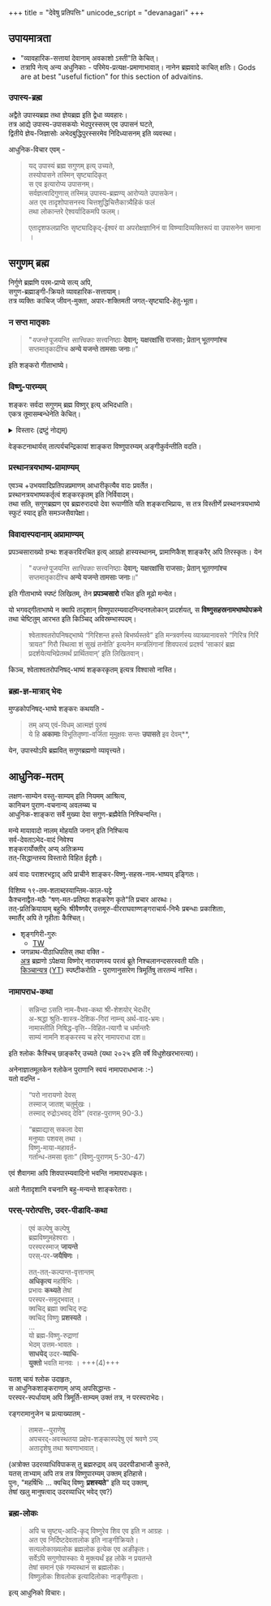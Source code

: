 +++
title = "देवेषु प्रतिपत्तिः"
unicode_script = "devanagari"
+++

## उपायमात्रता
- "व्यावहारिक-सत्तायां देवानाम् अवकाशो ऽस्ती"ति केचित्। 
- तत्रापि नेत्य् अन्य अधुनिकाः - परिमेय-प्रत्यक्ष-प्रमाणाभावात्। नानेन ब्रह्मवादे काचित् क्षतिः। Gods are at best "useful fiction" for this section of advaitins.

### उपास्य-ब्रह्म
अद्वैते उपास्यब्रह्म तथा ज्ञेयब्रह्म इति द्वेधा व्यवहारः।  
तत्र आद्ये उपास्य-उपासकयोः भेदपुरस्सरम् एव उपासनं घटते,  
द्वितीये ज्ञेय-जिज्ञासोः अभेदबुद्धिपुरस्सरमेव निदिध्यासनम् इति व्यवस्था।

आधुनिक-विचार एवम् -

> यद् उपास्यं ब्रह्म सगुणम् इत्य् उच्यते,  
तस्योपासने तस्मिन् सृष्ट्यादिकृत्  
स एव इत्यारोप्य उपासनम्।  
सर्वज्ञत्वादिगुणास् तस्मिन्न् उपास्य-ब्रह्मण्य् आरोप्यते उपासकेन।  
अत एव तादृशोपासनस्य चित्तशुद्धिचित्तैकात्र्यैहिकं फलं  
तथा लोकान्तरे ऐश्वर्यादिकमपि फलम्।
>
> एतादृशफलप्राप्तिः सृष्ट्यादिकृद्-ईश्वरं वा अपरोक्षज्ञानिनं वा विष्ण्वादिव्यक्तिरूपं वा उपासनेन समाना ।


## सगुणम् ब्रह्म
निर्गुणे ब्रह्मणि परम-प्राप्ये सत्य् अपि,  
सगुण-ब्रह्माङ्गी-क्रियते व्यावहारिक-सत्तायाम्।  
तत्र व्यक्तिः काचिज् जीवन्-मुक्ता, अपार-शक्तिमती जगत्-सृष्ट्यादि-हेतु-भूता। 

### न सप्त मातृकाः
> "*यजन्ते* पूजयन्ति *सात्त्विकाः* सत्त्वनिष्ठाः **देवान्;
यक्षरक्षांसि राजसाः; प्रेतान् भूतगणांश्च** सप्तमातृकादींश्च **अन्ये
यजन्ते तामसाः जनाः**॥"

इति शङ्करो गीताभाष्ये। 

### विष्णु-पारम्यम्
शङ्करः सर्वदा सगुणम् ब्रह्म विष्णुर् इत्य् अभिदधाति।  
एकत्र तूमासम्बन्धेनेति केचित्।  

<details><summary>विस्तारः (द्रष्टुं नोद्यम्)</summary>

तत्र केनोपनिषत्पदभाष्ये 'उमा हैमवती' इति मन्त्रगतस्य व्याख्यानावसरे एवमुक्तम् - 

> अथवा उमैव हिमवतो दुहिता हैमवती  
> नित्यम् एव सर्वज्ञेनेश्वरेण सह वर्तत  
> इति ज्ञातुं समर्थेति कृत्वा  
> ताम् उपजगाम । 

इति।

सर्वज्ञं शिवम् ईश्वरशब्दवाच्यं वैष्णवा अपि मन्यन्ते। अत्र तेन शब्देन सगुणम् ब्रह्मैवोक्तम् इति कथम्?
</details>


वेङ्कटनाथार्यस् तात्पर्यचन्द्रिकायां शाङ्करा विष्णुपारम्यम् अङ्गीकुर्वन्तीति वदति।

### प्रस्थानत्रयभाष्य-प्रामाण्यम्
एवञ्च +उभयवादिप्रतिपन्नप्रमाणम् आधारीकृत्यैव वादः प्रवर्तेत।  
प्रस्थानत्रयभाष्यकर्तृत्वं शङ्करकृतम् इति निर्विवादम्।  
तथा सति, सगुणब्रह्मण एव ब्रह्मरुरादयो देवा रूपाणीति यति शङ्कराभिप्रायः, स तत्र विस्तीर्णे प्रस्थानत्रयभाष्ये स्फुटं स्याद्
इति समञ्जसैवापेक्षा।

### विवादास्पदानाम् अप्रामाण्यम्
प्रपञ्चसाराख्यो ग्रन्थः शङ्करविरचित इत्य् आग्रहो हास्यस्थानम्, प्रामाणिकैश् शाङ्करैर् अपि तिरस्कृतः। येन

> "*यजन्ते* पूजयन्ति *सात्त्विकाः* सत्त्वनिष्ठाः **देवान्;
यक्षरक्षांसि राजसाः; प्रेतान् भूतगणांश्च** सप्तमातृकादींश्च **अन्ये
यजन्ते तामसाः जनाः**॥"

इति गीताभाष्ये स्पष्टं लिखितम्, तेन **प्रपञ्चसारो** रचित इति मूढो मन्येत। 

यो भगवद्गीताभाष्ये न क्वापि तादृशान् विष्णुपारम्यवादनिन्दनश्लोकान् प्रादर्शयत्, स **विष्णुसहस्रनामभाष्योपक्रमे** तथा चेष्टितुम् आरभत इति किञ्चिद् अविस्रम्भास्पदम्।

>  श्वेताश्वतरोपनिषद्भाष्ये “गिरिशन्त हस्ते बिभर्ष्यस्तवे” इति मन्त्रवर्णस्य व्याख्यानावसरे “गिरित्र गिरिं त्रायत” गिरौ स्थित्वा शं सुखं तनोति’ इत्यनेन मन्त्रलिंगानां शिवपरत्वं प्रदर्श्य ‘साकारं ब्रह्म प्रदर्शयेत्यभिप्रेतमर्थं प्रार्थितवान्’ इति लिखितवान्।

किञ्च, श्वेताश्वतरोपनिषद्-भाष्यं शङ्करकृतम् इत्यत्र विश्वासो नास्ति। 

### ब्रह्म-ज्ञ-मात्राद् भेदः
मुण्डकोपनिषद्-भाष्ये शङ्करः कथयति -

> तम् अप्य् एवं-विधम् आत्मज्ञं पुरुषं  
ये हि **अकामाः** विभूतितृष्णा-वर्जिता मुमुक्षवः सन्तः **उपासते**
> इव देवम्**,

येन, उपास्योऽपि ब्रह्मवित् सगुणब्रह्मणो व्यावृत्त्यते।


## आधुनिक-मतम्
लक्षण-साम्येन वस्तु-साम्यम् इति नियमम् आश्रित्य,  
कानिचन पुराण-वचनान्य् अवलम्ब्य च  
आधुनिक-शाङ्करा सर्वे मुख्या देवा सगुण-ब्रह्मैवेति निश्चिन्वन्ति। 

मन्ये मायावादो नालम् मोहयति जनान् इति निश्चित्य  
सर्व-देवताऽभेद-वादं निवेश्य  
शङ्करार्योक्तीर् अप्य् अतिक्रम्य  
तत्-सिद्धान्तस्य विस्तारो विहित ईदृशैः।

अयं वादः पराशरभट्टाद् अपि प्राचीने शाङ्कर-विष्णु-सहस्र-नाम-भाष्यय् इङ्गितः। 

विशिष्य १९-तम-शताब्दस्यान्तिम-काल-घट्टे  
कैश्चनाद्वैत-मठैः "षण्-मत-प्रतिष्ठा शङ्करेण कृते"ति प्रचार आरब्धः।  
तत्-प्रतिक्रियायाम् बहुभिः श्रीवैष्णवैर् उत्तमूरु-वीरराघवाण्णङ्गराचार्य-निभैः प्रबन्धाः प्रकाशिताः,  
स्मार्तैर् अपि ते गृहीताः कैश्चित्।


- शृङ्गगिरी-गुरुः 
  - [TW](https://vijayayatra.sringeri.net/archiveyatra/vemulawada-december-26-28-2012/)
- जगन्नाथ-पीठाधिपतिस् तथा वक्ति -  
  [अत्र](https://youtu.be/xK4Kvf4gi4I?t=580) ब्रह्मणो ऽपेक्षया विष्णोर् नारायणस्य परत्वं ब्रूते निश्चलानन्दसरस्वती यतिः।  
  [किञ्चान्यत्र](https://www.facebook.com/govardhanpeeth/videos/342980373627226/) ([YT](https://www.youtube.com/watch?v=qzU4LoqJQk0)) स्पष्टीकरोति - पुराणानुसारेण त्रिमूर्तिषु तारतम्यं नास्ति।
  

### नामापराध-कथा
> सन्निन्दा ऽसति नाम-वैभव-कथा श्री-शेशयोर् भेदधीर्  
अ-श्रद्धा श्रुति-शास्त्र-देशिक-गिरां नाम्न्य् अर्थ-वाद-भ्रमः।  
नामास्तीति निषिद्ध-वृत्ति--विहित-त्यागौ च धर्मान्तरैः     
साम्यं नामनि शङ्करस्य च हरेर् नामापराधा दश॥

इति श्लोकः कैश्चिच् छाङ्करैर् उच्यते (यथा २०२५ इति वर्षे विधुशेखरभारत्या)। 

अनेनाज्ञातमूलकेन श्लोकेन
पुराणानि स्वयं नामापराधभाजः :-)  
यतो वदन्ति  -

> “परो नारायणो देवस्  
तस्माज् जातश् चतुर्मुखः ।  
तस्माद् रुद्रोऽभवद् देवि” (वराह-पुराणम् 90-3.)

> “ब्रह्माद्यास् सकला देवा  
मनुष्याः पशवस् तथा ।  
विष्णु-माया-महावर्त-  
गर्तान्ध-तमसा वृताः” (विष्णु-पुराणम् 5-30-47)

एवं शैवागमा अपि शिवपारम्यवादिनो भवन्ति नामापराधकृतः।

अतो नैतादृशानि वचनानि बहु-मन्यन्ते शाङ्करेतराः।

### परस्-परोत्पत्तिः, उदर-पीडादि-कथा
> एवं कल्पेषु कल्पेषु  
> ब्रह्मविष्णुमहेश्वराः ।  
> परस्परस्माज् **जायन्ते**  
> परस्-पर-**जयैषिणः** ।  
>
> तत्-तत्-कल्पान्त-वृत्तान्तम्  
> **अधिकृत्य** महर्षिभिः ।  
> प्रभावः **कथ्यते** तेषां  
> परस्पर-समुद्भवात् ।  
> क्वचिद् ब्रह्मा क्वचिद् रुद्रः  
> क्वचिद् विष्णुः **प्रशस्यते** ।  
> …  
> यो ब्रह्म-विष्णु-रुद्राणां  
> भेदम् उत्तम-भावतः ।  
> **साधयेद्** उदर-**व्याधि**-  
> **युक्तो** भवति मानवः । +++(4)+++

यतश् चायं श्लोक उदाहृतः,  
स आधुनिकशाङ्कराणाम् अप्य् अपसिद्धान्तः -  
परस्पर-स्पर्धायाम् अपि त्रिमूर्ति-साम्यम् उक्तं तत्र, न परस्पराभेदः।

रङ्गरामानुजेन च प्रत्याख्यातम् - 

> तामस--पुराणेषु  
अपचरद्-अवस्थतया प्रक्षेप-शङ्कास्पदेषु एवं श्रवणे ऽप्य्  
अतादृशेषु तथा श्रवणाभावात्।

(अत्रोक्त उदरव्याधिविपाकस् तु ब्रह्मरुद्राव् अय् उदरपीडाभाजौ कुरुते,  
यतस् ताभ्याम् अपि तत्र तत्र विष्णुपारम्यम् उक्तम् इतिहासे।  
पुनः, "महर्षिभिः … क्वचिद् विष्णुः **प्रशस्यते**" इति यद् उक्तम्,  
तेषां खलु मानुषत्वाद् उदरव्याधिर् भवेद् एव?)

### ब्रह्म-लोकः
> अपि च सृष्ट्य्-आदि-कृद् विष्णुरेव शिव एव इति न आग्रहः ।  
अत एव निर्दिष्टदेवतालोक इति नाङ्गीक्रियते।  
सत्यलोकाख्यलोक ब्रह्मलोक इत्येक एव अङीकृतः।  
सर्वेऽपि सगुणोपास्काः ये मुक्त्यर्थं इह लोके न प्रयतन्ते  
तेषां समानं एकं गम्यस्थानं स ब्रह्मलोकः।  
विष्णुलोकः शिवलोक इत्यादिलोकाः नाङ्गीकृताः।

इत्य् आधुनिको विचारः। 

